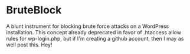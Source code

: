 BruteBlock
==========

A blunt instrument for blocking brute force attacks on a WordPress installation.  This concept already deprecated in favor of .htaccess allow rules for wp-login.php, but if I'm creating a github account, then I may as well post this.  Hey!
